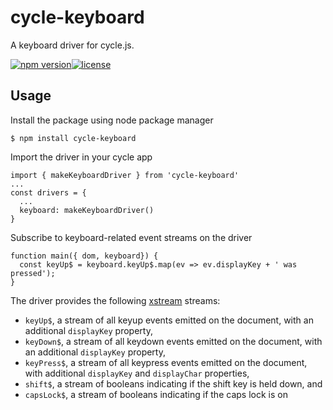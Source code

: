 # cycle-keyboard
A keyboard driver for cycle.js.

[![npm version](https://img.shields.io/npm/v/cycle-keyboard.svg)](https://img.shields.io/npm/v/cycle-keyboard.svg)[![license](https://img.shields.io/github/license/artfuldev/cycle-keyboard.svg)](https://img.shields.io/github/license/artfuldev/cycle-keyboard.svg)

## Usage
Install the package using node package manager
```
$ npm install cycle-keyboard
```
Import the driver in your cycle app
```
import { makeKeyboardDriver } from 'cycle-keyboard'
...
const drivers = {
  ...
  keyboard: makeKeyboardDriver()
}
```
Subscribe to keyboard-related event streams on the driver
```
function main({ dom, keyboard}) {
  const keyUp$ = keyboard.keyUp$.map(ev => ev.displayKey + ' was pressed');
}
```
The driver provides the following [xstream](https://github.com/staltz/xstream) streams:
* `keyUp$`, a stream of all keyup events emitted on the document, with an additional `displayKey` property,
* `keyDown$`, a stream of all keydown events emitted on the document, with an additional `displayKey` property,
* `keyPress$`, a stream of all keypress events emitted on the document, with additional `displayKey` and `displayChar` properties,
* `shift$`, a stream of booleans indicating if the shift key is held down, and
* `capsLock$`, a stream of booleans indicating if the caps lock is on
